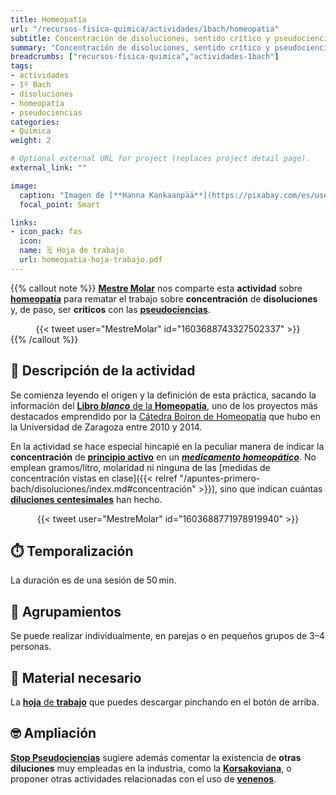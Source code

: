 ```yaml
---
title: Homeopatía
url: "/recursos-fisica-quimica/actividades/1bach/homeopatia"
subtitle: Concentración de disoluciones, sentido crítico y pseudociencias
summary: "Concentración de disoluciones, sentido crítico y pseudociencias."
breadcrumbs: ["recursos-fisica-quimica","actividades-1bach"]
tags:
- actividades
- 1º Bach
- disoluciones
- homeopatía
- pseudociencias
categories:
- Química
weight: 2

# Optional external URL for project (replaces project detail page).
external_link: ""

image:
  caption: "Imagen de [**Hanna Kankaanpää**](https://pixabay.com/es/users/eskimokettu-2231804/) en [Pixabay](https://pixabay.com/es/)"
  focal_point: Smart

links:
- icon_pack: fas
  icon:
  name: 🗒️ Hoja de trabajo
  url: homeopatia-hoja-trabajo.pdf
---
```


{{% callout note %}}
[**Mestre Molar**](https://twitter.com/MestreMolar) nos comparte esta **actividad** sobre [**homeopatía**](https://es.wikipedia.org/wiki/Homeopat%C3%ADa) para rematar el trabajo sobre **concentración** de **disoluciones** y, de paso, ser **críticos** con las [**pseudociencias**](https://es.wikipedia.org/wiki/Pseudociencia).
<div align="center">
{{< tweet user="MestreMolar" id="1603688743327502337" >}}
</div>
{{% /callout %}}

## 📜 Descripción de la actividad

Se comienza leyendo el origen y la definición de esta práctica, sacando la información del [**Libro *blanco*** de la **Homeopatía**](http://www.catedrahomeopatia.org/divulgacion/libro-blanco-homeopatia), uno de los proyectos más destacados emprendido por la [Cátedra Boiron de Homeopatía](http://www.catedrahomeopatia.org/) que hubo en la Universidad de Zaragoza entre 2010 y 2014.

En la actividad se hace especial hincapié en la peculiar manera de indicar la **concentración** de [**principio activo**](https://es.wikipedia.org/wiki/Principio_activo) en un [***medicamento homeopático***](https://es.wikipedia.org/wiki/Homeopat%C3%ADa). No emplean gramos/litro, molaridad ni ninguna de las [medidas de concentración vistas en clase]({{< relref "/apuntes-primero-bach/disoluciones/index.md#concentración" >}}), sino que indican cuántas [**diluciones centesimales**](https://es.wikipedia.org/wiki/Dilución_homeopática) han hecho.

<div align="center">
{{< tweet user="MestreMolar" id="1603688771978919940" >}}
</div>

## ⏱️ Temporalización

La duración es de una sesión de 50&thinsp;min.

## 👥 Agrupamientos

Se puede realizar individualmente, en parejas o en pequeños grupos de 3–4 personas.

## 💼 Material necesario
La [**hoja** de **trabajo**](homeopatia-hoja-trabajo.pdf) que puedes descargar pinchando en el botón de arriba.

## 🤓 Ampliación

[**Stop Pseudociencias**](https://twitter.com/StopPseudo) sugiere además comentar la existencia de **otras diluciones** muy empleadas en la industria, como la [**Korsakoviana**](https://twitter.com/StopPseudo/status/1604232790924566530), o proponer otras actividades relacionadas con el uso de [**venenos**](https://twitter.com/StopPseudo/status/1604233365666017280).